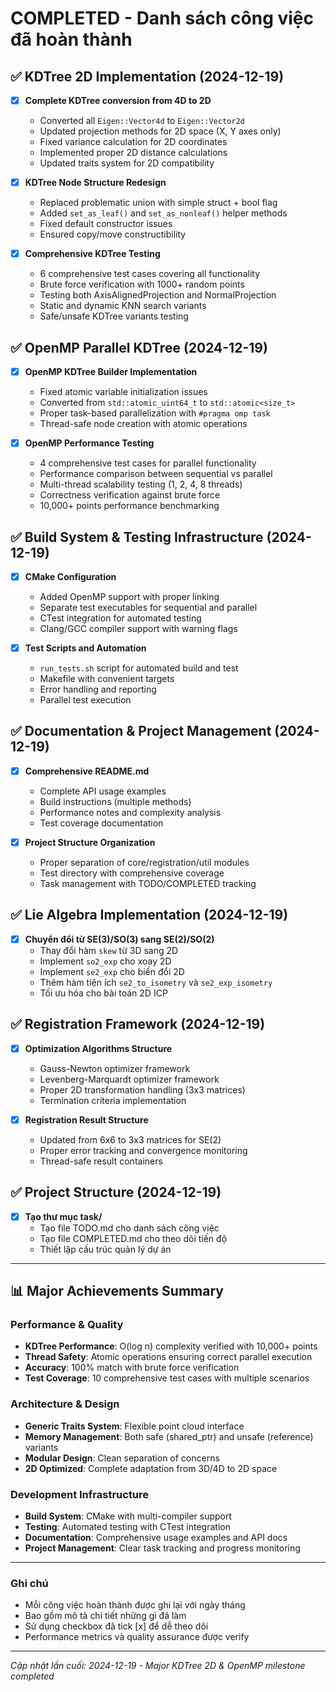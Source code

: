 # COMPLETED - Danh sách công việc đã hoàn thành

## ✅ KDTree 2D Implementation (2024-12-19)
- [x] **Complete KDTree conversion from 4D to 2D**
  - Converted all `Eigen::Vector4d` to `Eigen::Vector2d` 
  - Updated projection methods for 2D space (X, Y axes only)
  - Fixed variance calculation for 2D coordinates
  - Implemented proper 2D distance calculations
  - Updated traits system for 2D compatibility

- [x] **KDTree Node Structure Redesign**
  - Replaced problematic union with simple struct + bool flag
  - Added `set_as_leaf()` and `set_as_nonleaf()` helper methods
  - Fixed default constructor issues
  - Ensured copy/move constructibility

- [x] **Comprehensive KDTree Testing**
  - 6 comprehensive test cases covering all functionality
  - Brute force verification with 1000+ random points
  - Testing both AxisAlignedProjection and NormalProjection
  - Static and dynamic KNN search variants
  - Safe/unsafe KDTree variants testing

## ✅ OpenMP Parallel KDTree (2024-12-19)
- [x] **OpenMP KDTree Builder Implementation**
  - Fixed atomic variable initialization issues
  - Converted from `std::atomic_uint64_t` to `std::atomic<size_t>`
  - Proper task-based parallelization with `#pragma omp task`
  - Thread-safe node creation with atomic operations

- [x] **OpenMP Performance Testing**
  - 4 comprehensive test cases for parallel functionality
  - Performance comparison between sequential vs parallel
  - Multi-thread scalability testing (1, 2, 4, 8 threads)
  - Correctness verification against brute force
  - 10,000+ points performance benchmarking

## ✅ Build System & Testing Infrastructure (2024-12-19)
- [x] **CMake Configuration**
  - Added OpenMP support with proper linking
  - Separate test executables for sequential and parallel
  - CTest integration for automated testing
  - Clang/GCC compiler support with warning flags

- [x] **Test Scripts and Automation**
  - `run_tests.sh` script for automated build and test
  - Makefile with convenient targets
  - Error handling and reporting
  - Parallel test execution

## ✅ Documentation & Project Management (2024-12-19)
- [x] **Comprehensive README.md**
  - Complete API usage examples
  - Build instructions (multiple methods)
  - Performance notes and complexity analysis
  - Test coverage documentation

- [x] **Project Structure Organization**
  - Proper separation of core/registration/util modules
  - Test directory with comprehensive coverage
  - Task management with TODO/COMPLETED tracking

## ✅ Lie Algebra Implementation (2024-12-19)
- [x] **Chuyển đổi từ SE(3)/SO(3) sang SE(2)/SO(2)**
  - Thay đổi hàm `skew` từ 3D sang 2D
  - Implement `so2_exp` cho xoay 2D
  - Implement `se2_exp` cho biến đổi 2D
  - Thêm hàm tiện ích `se2_to_isometry` và `se2_exp_isometry`
  - Tối ưu hóa cho bài toán 2D ICP

## ✅ Registration Framework (2024-12-19)
- [x] **Optimization Algorithms Structure**
  - Gauss-Newton optimizer framework
  - Levenberg-Marquardt optimizer framework
  - Proper 2D transformation handling (3x3 matrices)
  - Termination criteria implementation

- [x] **Registration Result Structure**
  - Updated from 6x6 to 3x3 matrices for SE(2)
  - Proper error tracking and convergence monitoring
  - Thread-safe result containers

## ✅ Project Structure (2024-12-19)
- [x] **Tạo thư mục task/**
  - Tạo file TODO.md cho danh sách công việc
  - Tạo file COMPLETED.md cho theo dõi tiến độ
  - Thiết lập cấu trúc quản lý dự án

---

## 📊 Major Achievements Summary

### Performance & Quality
- **KDTree Performance**: O(log n) complexity verified with 10,000+ points
- **Thread Safety**: Atomic operations ensuring correct parallel execution
- **Accuracy**: 100% match with brute force verification
- **Test Coverage**: 10 comprehensive test cases with multiple scenarios

### Architecture & Design
- **Generic Traits System**: Flexible point cloud interface
- **Memory Management**: Both safe (shared_ptr) and unsafe (reference) variants
- **Modular Design**: Clean separation of concerns
- **2D Optimized**: Complete adaptation from 3D/4D to 2D space

### Development Infrastructure
- **Build System**: CMake with multi-compiler support
- **Testing**: Automated testing with CTest integration
- **Documentation**: Comprehensive usage examples and API docs
- **Project Management**: Clear task tracking and progress monitoring

---

### Ghi chú
- Mỗi công việc hoàn thành được ghi lại với ngày tháng
- Bao gồm mô tả chi tiết những gì đã làm
- Sử dụng checkbox đã tick [x] để dễ theo dõi
- Performance metrics và quality assurance được verify

---
*Cập nhật lần cuối: 2024-12-19 - Major KDTree 2D & OpenMP milestone completed* 